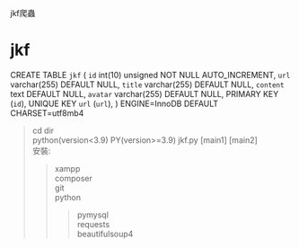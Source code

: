 jkf爬蟲
# jkf 
CREATE TABLE `jkf` (
  `id` int(10) unsigned NOT NULL AUTO_INCREMENT,
  `url` varchar(255) DEFAULT NULL,
  `title` varchar(255) DEFAULT NULL,
  `content` text DEFAULT NULL,
  `avatar` varchar(255) DEFAULT NULL,
  PRIMARY KEY (`id`),
  UNIQUE KEY `url` (`url`),
) ENGINE=InnoDB DEFAULT CHARSET=utf8mb4  

>cd dir  
>python(version<3.9) PY(version>=3.9) jkf.py [main1] [main2]  
>安裝:  
>>xampp  
>>composer  
>>git  
>>python  
>>>pymysql  
>>>requests  
>>>beautifulsoup4  


